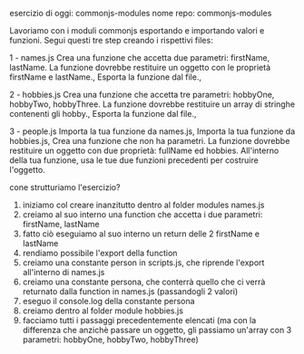 esercizio di oggi: commonjs-modules
nome repo: commonjs-modules

Lavoriamo con i moduli commonjs esportando e importando valori e funzioni. Segui questi tre step creando i rispettivi files:

1 - names.js
Crea una funzione che accetta due parametri: firstName, lastName. La funzione dovrebbe restituire un oggetto con le proprietà firstName e lastName.,
Esporta la funzione dal file.,

2 - hobbies.js
Crea una funzione che accetta tre parametri: hobbyOne, hobbyTwo, hobbyThree. La funzione dovrebbe restituire  un array di stringhe contenenti gli hobby.,
Esporta la funzione dal file.,

3 - people.js
Importa la tua funzione da names.js,
Importa la tua funzione da hobbies.js,
Crea una funzione che non ha parametri. La funzione dovrebbe restituire un oggetto con due proprietà: fullName ed hobbies. All'interno della tua funzione, usa le tue due funzioni precedenti per costruire l'oggetto.


cone strutturiamo l'esercizio? 

1) iniziamo col creare inanzitutto dentro al folder modules names.js
2) creiamo al suo interno una function che accetta i due parametri: firstName, lastName
3) fatto ciò eseguiamo al suo interno un return delle 2 firstName e lastName
4) rendiamo possibile l'export della function
5) creiamo una constante person in scripts.js, che riprende l'export all'interno di names.js
6) creiamo una constante persona, che conterrà quello che ci verrà returnato dalla function in names.js (passandogli 2 valori)
7) eseguo il console.log della constante persona
8) creiamo dentro al folder module hobbies.js
9) facciamo tutti i passaggi precedentemente elencati (ma con la differenza che anzichè passare un oggetto, gli passiamo un'array con 3 parametri: hobbyOne, hobbyTwo, hobbyThree)
